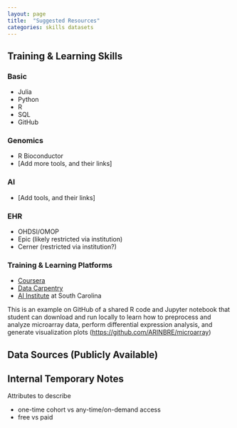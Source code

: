 ```yaml
---
layout: page
title:  "Suggested Resources"
categories: skills datasets
---
```


Training & Learning Skills
-------------

### Basic

* Julia
* Python
* R
* SQL
* GitHub

### Genomics

* R Bioconductor
* [Add more tools, and their links]

### AI

* [Add tools, and their links]

### EHR

* OHDSI/OMOP
* Epic (likely restricted via institution)
* Cerner (restricted via institution?)

### Training & Learning Platforms

* [Coursera](https://www.coursera.org)
* [Data Carpentry](https://datacarpentry.org)
* [AI Institute](https://research.cec.sc.edu/aii) at South Carolina

This is an example on GitHub of a shared R code and Jupyter notebook that student can download and run locally to learn how to preprocess and analyze microarray data, perform differential expression analysis, and generate visualization plots (https://github.com/ARINBRE/microarray)

Data Sources (Publicly Available)
-------------

Internal Temporary Notes
-------------

Attributes to describe

* one-time cohort vs any-time/on-demand access
* free vs paid
